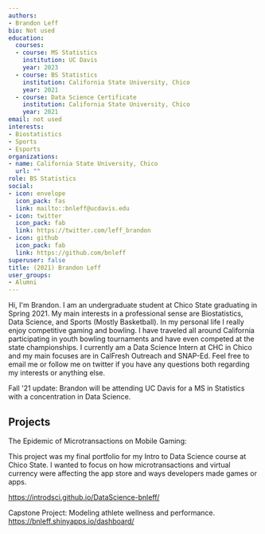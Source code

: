 ```yaml
---
authors:
- Brandon Leff
bio: Not used
education:
  courses:
  - course: MS Statistics
    institution: UC Davis
    year: 2023
  - course: BS Statistics
    institution: California State University, Chico
    year: 2021
  - course: Data Science Certificate
    institution: California State University, Chico
    year: 2021
email: not used
interests:
- Biostatistics 
- Sports
- Esports
organizations:
- name: California State University, Chico
  url: ""
role: BS Statistics
social:
- icon: envelope
  icon_pack: fas
  link: mailto::bnleff@ucdavis.edu
- icon: twitter
  icon_pack: fab
  link: https://twitter.com/leff_brandon
- icon: github
  icon_pack: fab
  link: https://github.com/bnleff
superuser: false
title: (2021) Brandon Leff
user_groups:
- Alumni
---
```


Hi, I'm Brandon. I am an undergraduate student at Chico State graduating in Spring 2021. My main interests in a professional sense are Biostatistics, Data Science, and Sports (Mostly Basketball). In my personal life I really enjoy competitive gaming and bowling. I have traveled all around California participating in youth bowling tournaments and have even competed at the state championships. I currently am a Data Science Intern at CHC in Chico and my main focuses are in CalFresh Outreach and SNAP-Ed. Feel free to email me or follow me on twitter if you have any questions both regarding my interests or anything else.

Fall '21 update: Brandon will be attending UC Davis for a MS in Statistics with a concentration in Data Science. 

## Projects

The Epidemic of Microtransactions on Mobile Gaming:

This project was my final portfolio for my Intro to Data Science course at Chico State. I wanted to focus on how microtransactions and virtual currency were affecting the app store and ways developers made games or apps.

https://introdsci.github.io/DataScience-bnleff/

Capstone Project: Modeling athlete wellness and performance. 
https://bnleff.shinyapps.io/dashboard/

